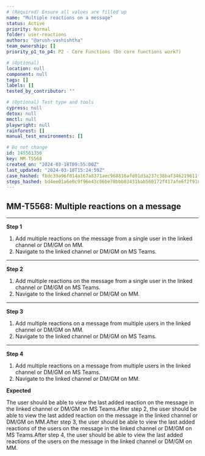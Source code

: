 ```yaml
---
# (Required) Ensure all values are filled up
name: "Multiple reactions on a message"
status: Active
priority: Normal
folder: user-reactions
authors: "@arush-vashishtha"
team_ownership: []
priority_p1_to_p4: P2 - Core Functions (Do core functions work?)

# (Optional)
location: null
component: null
tags: []
labels: []
tested_by_contributor: ""

# (Optional) Test type and tools
cypress: null
detox: null
mmctl: null
playwright: null
rainforest: []
manual_test_environments: []

# Do not change
id: 145561356
key: MM-T5568
created_on: "2024-03-18T09:55:00Z"
last_updated: "2024-03-18T15:24:59Z"
case_hashed: fbdc39a96f014a167a8371aec968816afd01d3a237c38baf346219611f740e84809a163e988b7792d3145cd62cf01489
steps_hashed: bd4ee01a6e0c9f96e43c06be78bbb83431bab560172f417afe6f2f9185ba714de68d48110b5d3b230f4d34ca842dc791
---
```


<!-- (Auto-generated) Based on frontmatter's "key" and "name" -->

## MM-T5568: Multiple reactions on a message

---

**Step 1**

1. Add multiple reactions on the message from a single user in the linked channel or DM/GM on MM.
2. Navigate to the linked channel or DM/GM on MS Teams.

---

**Step 2**

1. Add multiple reactions on the message from a single user in the linked channel or DM/GM on MS Teams.
2. Navigate to the linked channel or DM/GM on MM.

---

**Step 3**

1. Add multiple reactions on a message from multiple users in the linked channel or DM/GM on MM.
2. Navigate to the linked channel or DM/GM on MS Teams.

---

**Step 4**

1. Add multiple reactions on a message from multiple users in the linked channel or DM/GM on MS Teams.
2. Navigate to the linked channel or DM/GM on MM.

**Expected**

The user should be able to view the last added reaction on the message in the linked channel or DM/GM on MS Teams.After step 2, the user should be able to view the last added reaction on the message in the linked channel or DM/GM on MM.After step 3, the user should be able to view the last added reactions of the users on the message in the linked channel or DM/GM on MS Teams.After step 4, the user should be able to view the last added reactions of the users on the message in the linked channel or DM/GM on MM.
